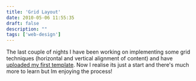 ```yaml
---
title: 'Grid Layout'
date: 2010-05-06 11:55:35
draft: false
description: ""
tags: ['web-design']
---
```


The last couple of nights I have been working on implementing some grid techniques (horizontal and vertical alignment of content) and have [uploaded my first template](http://www.big-andy.co.uk/ideas/grid960.php). Now I realise its just a start and there's much more to learn but Im enjoying the process!